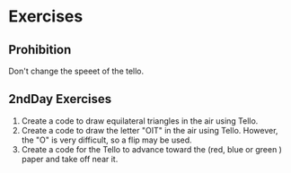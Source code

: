 # Exercises

## Prohibition
Don't change the speeet of the tello.

## 2ndDay Exercises

1. Create a code to draw equilateral triangles in the air using Tello.
2. Create a code to draw the letter "OIT" in the air using Tello. However, the "O" is very difficult, so a flip may be used.
3. Create a code for the Tello to advance toward the (red, blue or green ) paper and take off near it.
